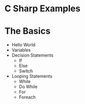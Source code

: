 # C Sharp Examples

# The Basics

- Hello World
- Variables
- Decision Statements
  - If 
  - Else 
  - Switch
- Looping Statements
  - While 
  - Do While
  - For
  - Foreach